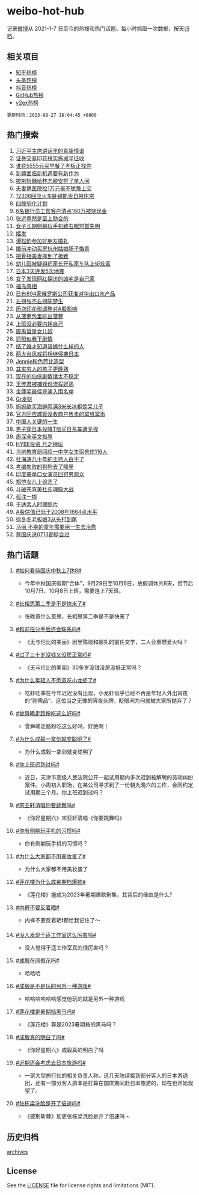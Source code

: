 # weibo-hot-hub

记录[微博](https://www.weibo.com)从 2021-1-7 日至今的热搜和热门话题。每小时抓取一次数据，按天[归档](archives)。

## 相关项目

- [知乎热榜](https://github.com/lonnyzhang423/zhihu-hot-hub)
- [头条热榜](https://github.com/lonnyzhang423/toutiao-hot-hub)
- [抖音热榜](https://github.com/lonnyzhang423/douyin-hot-hub)
- [GitHub热榜](https://github.com/lonnyzhang423/github-hot-hub)
- [v2ex热榜](https://github.com/lonnyzhang423/v2ex-hot-hub)


`更新时间：2023-08-27 18:04:45 +0800`

## 热门搜索

1. [习近平主席讲话里的真挚情谊](https://m.weibo.cn/search?containerid=100103type%3D1%26t%3D10%26q%3D%23%E4%B9%A0%E8%BF%91%E5%B9%B3%E4%B8%BB%E5%B8%AD%E8%AE%B2%E8%AF%9D%E9%87%8C%E7%9A%84%E7%9C%9F%E6%8C%9A%E6%83%85%E8%B0%8A%23&stream_entry_id=51&isnewpage=1&extparam=seat%3D1%26c_type%3D51%26pos%3D0%26filter_type%3Drealtimehot%26cate%3D10103%26dgr%3D0%26stream_entry_id%3D51%26display_time%3D1693130683%26pre_seqid%3D1693130683533019714175&luicode=10000011&lfid=106003type%253D25%2526t%253D3%2526disable_hot%253D1%2526filter_type%253Drealtimehot)
1. [证券交易印花税实施减半征收](https://m.weibo.cn/search?containerid=100103type%3D1%26t%3D10%26q%3D%23%E8%AF%81%E5%88%B8%E4%BA%A4%E6%98%93%E5%8D%B0%E8%8A%B1%E7%A8%8E%E5%AE%9E%E6%96%BD%E5%87%8F%E5%8D%8A%E5%BE%81%E6%94%B6%23&stream_entry_id=31&isnewpage=1&extparam=seat%3D1%26c_type%3D31%26pos%3D0%26filter_type%3Drealtimehot%26cate%3D5001%26band_rank%3D1%26stream_entry_id%3D31%26lcate%3D5001%26flag%3D1%26realpos%3D1%26q%3D%2523%25E8%25AF%2581%25E5%2588%25B8%25E4%25BA%25A4%25E6%2598%2593%25E5%258D%25B0%25E8%258A%25B1%25E7%25A8%258E%25E5%25AE%259E%25E6%2596%25BD%25E5%2587%258F%25E5%258D%258A%25E5%25BE%2581%25E6%2594%25B6%2523%26dgr%3D0%26display_time%3D1693130683%26pre_seqid%3D1693130683533019714175&luicode=10000011&lfid=106003type%253D25%2526t%253D3%2526disable_hot%253D1%2526filter_type%253Drealtimehot)
1. [谁花5555元买早餐了老板正找你](https://m.weibo.cn/search?containerid=100103type%3D1%26t%3D10%26q%3D%23%E8%B0%81%E8%8A%B15555%E5%85%83%E4%B9%B0%E6%97%A9%E9%A4%90%E4%BA%86%E8%80%81%E6%9D%BF%E6%AD%A3%E6%89%BE%E4%BD%A0%23&stream_entry_id=31&isnewpage=1&extparam=seat%3D1%26c_type%3D31%26pos%3D1%26filter_type%3Drealtimehot%26cate%3D5001%26band_rank%3D2%26stream_entry_id%3D31%26lcate%3D5001%26flag%3D32768%26realpos%3D2%26q%3D%2523%25E8%25B0%2581%25E8%258A%25B15555%25E5%2585%2583%25E4%25B9%25B0%25E6%2597%25A9%25E9%25A4%2590%25E4%25BA%2586%25E8%2580%2581%25E6%259D%25BF%25E6%25AD%25A3%25E6%2589%25BE%25E4%25BD%25A0%2523%26dgr%3D0%26display_time%3D1693130683%26pre_seqid%3D1693130683533019714175&luicode=10000011&lfid=106003type%253D25%2526t%253D3%2526disable_hot%253D1%2526filter_type%253Drealtimehot)
1. [新疆面临新机遇要有新作为](https://m.weibo.cn/search?containerid=100103type%3D1%26t%3D10%26q%3D%23%E6%96%B0%E7%96%86%E9%9D%A2%E4%B8%B4%E6%96%B0%E6%9C%BA%E9%81%87%E8%A6%81%E6%9C%89%E6%96%B0%E4%BD%9C%E4%B8%BA%23&stream_entry_id=31&isnewpage=1&extparam=seat%3D1%26c_type%3D31%26pos%3D2%26filter_type%3Drealtimehot%26cate%3D5001%26band_rank%3D3%26stream_entry_id%3D31%26lcate%3D5001%26flag%3D0%26realpos%3D3%26q%3D%2523%25E6%2596%25B0%25E7%2596%2586%25E9%259D%25A2%25E4%25B8%25B4%25E6%2596%25B0%25E6%259C%25BA%25E9%2581%2587%25E8%25A6%2581%25E6%259C%2589%25E6%2596%25B0%25E4%25BD%259C%25E4%25B8%25BA%2523%26dgr%3D0%26display_time%3D1693130683%26pre_seqid%3D1693130683533019714175&luicode=10000011&lfid=106003type%253D25%2526t%253D3%2526disable_hot%253D1%2526filter_type%253Drealtimehot)
1. [披荆斩棘给林志颖安排了单人间](https://m.weibo.cn/search?containerid=100103type%3D1%26t%3D10%26q%3D%23%E6%8A%AB%E8%8D%86%E6%96%A9%E6%A3%98%E7%BB%99%E6%9E%97%E5%BF%97%E9%A2%96%E5%AE%89%E6%8E%92%E4%BA%86%E5%8D%95%E4%BA%BA%E9%97%B4%23&stream_entry_id=31&isnewpage=1&extparam=seat%3D1%26c_type%3D31%26pos%3D3%26filter_type%3Drealtimehot%26cate%3D5001%26band_rank%3D4%26stream_entry_id%3D31%26lcate%3D5001%26flag%3D1%26realpos%3D4%26q%3D%2523%25E6%258A%25AB%25E8%258D%2586%25E6%2596%25A9%25E6%25A3%2598%25E7%25BB%2599%25E6%259E%2597%25E5%25BF%2597%25E9%25A2%2596%25E5%25AE%2589%25E6%258E%2592%25E4%25BA%2586%25E5%258D%2595%25E4%25BA%25BA%25E9%2597%25B4%2523%26dgr%3D0%26display_time%3D1693130683%26pre_seqid%3D1693130683533019714175&luicode=10000011&lfid=106003type%253D25%2526t%253D3%2526disable_hot%253D1%2526filter_type%253Drealtimehot)
1. [夫妻俩医院捡1万元毫不犹豫上交](https://m.weibo.cn/search?containerid=100103type%3D1%26t%3D10%26q%3D%23%E5%A4%AB%E5%A6%BB%E4%BF%A9%E5%8C%BB%E9%99%A2%E6%8D%A11%E4%B8%87%E5%85%83%E6%AF%AB%E4%B8%8D%E7%8A%B9%E8%B1%AB%E4%B8%8A%E4%BA%A4%23&stream_entry_id=31&isnewpage=1&extparam=seat%3D1%26c_type%3D31%26pos%3D4%26filter_type%3Drealtimehot%26cate%3D5001%26band_rank%3D5%26stream_entry_id%3D31%26lcate%3D5001%26flag%3D32768%26realpos%3D5%26q%3D%2523%25E5%25A4%25AB%25E5%25A6%25BB%25E4%25BF%25A9%25E5%258C%25BB%25E9%2599%25A2%25E6%258D%25A11%25E4%25B8%2587%25E5%2585%2583%25E6%25AF%25AB%25E4%25B8%258D%25E7%258A%25B9%25E8%25B1%25AB%25E4%25B8%258A%25E4%25BA%25A4%2523%26dgr%3D0%26display_time%3D1693130683%26pre_seqid%3D1693130683533019714175&luicode=10000011&lfid=106003type%253D25%2526t%253D3%2526disable_hot%253D1%2526filter_type%253Drealtimehot)
1. [12306回应火车卧铺能否自带床帘](https://m.weibo.cn/search?containerid=100103type%3D1%26t%3D10%26q%3D%2312306%E5%9B%9E%E5%BA%94%E7%81%AB%E8%BD%A6%E5%8D%A7%E9%93%BA%E8%83%BD%E5%90%A6%E8%87%AA%E5%B8%A6%E5%BA%8A%E5%B8%98%23&stream_entry_id=31&isnewpage=1&extparam=seat%3D1%26c_type%3D31%26pos%3D5%26filter_type%3Drealtimehot%26cate%3D5001%26band_rank%3D6%26stream_entry_id%3D31%26lcate%3D5001%26flag%3D1%26realpos%3D6%26q%3D%252312306%25E5%259B%259E%25E5%25BA%2594%25E7%2581%25AB%25E8%25BD%25A6%25E5%258D%25A7%25E9%2593%25BA%25E8%2583%25BD%25E5%2590%25A6%25E8%2587%25AA%25E5%25B8%25A6%25E5%25BA%258A%25E5%25B8%2598%2523%26dgr%3D0%26display_time%3D1693130683%26pre_seqid%3D1693130683533019714175&luicode=10000011&lfid=106003type%253D25%2526t%253D3%2526disable_hot%253D1%2526filter_type%253Drealtimehot)
1. [四肢驯化计划](https://m.weibo.cn/search?containerid=100103type%3D1%26t%3D10%26q%3D%23%E5%9B%9B%E8%82%A2%E9%A9%AF%E5%8C%96%E8%AE%A1%E5%88%92%23&stream_entry_id=31&isnewpage=1&extparam=seat%3D1%26adid%3D200555%26pos%3D6%26filter_type%3Drealtimehot%26cate%3D5001%26band_rank%3D7%26stream_entry_id%3D31%26is_ad_pos%3D1%26lcate%3D5001%26c_type%3D31%26q%3D%2523%25E5%259B%259B%25E8%2582%25A2%25E9%25A9%25AF%25E5%258C%2596%25E8%25AE%25A1%25E5%2588%2592%2523%26dgr%3D0%26display_time%3D1693130683%26pre_seqid%3D1693130683533019714175&luicode=10000011&lfid=106003type%253D25%2526t%253D3%2526disable_hot%253D1%2526filter_type%253Drealtimehot)
1. [6名银行员工帮客户清点160万被烧现金](https://m.weibo.cn/search?containerid=100103type%3D1%26t%3D10%26q%3D%236%E5%90%8D%E9%93%B6%E8%A1%8C%E5%91%98%E5%B7%A5%E5%B8%AE%E5%AE%A2%E6%88%B7%E6%B8%85%E7%82%B9160%E4%B8%87%E8%A2%AB%E7%83%A7%E7%8E%B0%E9%87%91%23&stream_entry_id=31&isnewpage=1&extparam=seat%3D1%26c_type%3D31%26pos%3D7%26filter_type%3Drealtimehot%26cate%3D5001%26band_rank%3D7%26stream_entry_id%3D31%26lcate%3D5001%26flag%3D32768%26realpos%3D7%26q%3D%25236%25E5%2590%258D%25E9%2593%25B6%25E8%25A1%258C%25E5%2591%2598%25E5%25B7%25A5%25E5%25B8%25AE%25E5%25AE%25A2%25E6%2588%25B7%25E6%25B8%2585%25E7%2582%25B9160%25E4%25B8%2587%25E8%25A2%25AB%25E7%2583%25A7%25E7%258E%25B0%25E9%2587%2591%2523%26dgr%3D0%26display_time%3D1693130683%26pre_seqid%3D1693130683533019714175&luicode=10000011&lfid=106003type%253D25%2526t%253D3%2526disable_hot%253D1%2526filter_type%253Drealtimehot)
1. [张远竟然是至上励合的](https://m.weibo.cn/search?containerid=100103type%3D1%26t%3D10%26q%3D%23%E5%BC%A0%E8%BF%9C%E7%AB%9F%E7%84%B6%E6%98%AF%E8%87%B3%E4%B8%8A%E5%8A%B1%E5%90%88%E7%9A%84%23&stream_entry_id=31&isnewpage=1&extparam=seat%3D1%26c_type%3D31%26pos%3D8%26filter_type%3Drealtimehot%26cate%3D5001%26band_rank%3D8%26stream_entry_id%3D31%26lcate%3D5001%26flag%3D1%26realpos%3D8%26q%3D%2523%25E5%25BC%25A0%25E8%25BF%259C%25E7%25AB%259F%25E7%2584%25B6%25E6%2598%25AF%25E8%2587%25B3%25E4%25B8%258A%25E5%258A%25B1%25E5%2590%2588%25E7%259A%2584%2523%26dgr%3D0%26display_time%3D1693130683%26pre_seqid%3D1693130683533019714175&luicode=10000011&lfid=106003type%253D25%2526t%253D3%2526disable_hot%253D1%2526filter_type%253Drealtimehot)
1. [女子长期侧躺玩手机致右眼短暂失明](https://m.weibo.cn/search?containerid=100103type%3D1%26t%3D10%26q%3D%23%E5%A5%B3%E5%AD%90%E9%95%BF%E6%9C%9F%E4%BE%A7%E8%BA%BA%E7%8E%A9%E6%89%8B%E6%9C%BA%E8%87%B4%E5%8F%B3%E7%9C%BC%E7%9F%AD%E6%9A%82%E5%A4%B1%E6%98%8E%23&stream_entry_id=31&isnewpage=1&extparam=seat%3D1%26c_type%3D31%26pos%3D9%26filter_type%3Drealtimehot%26cate%3D5001%26band_rank%3D9%26stream_entry_id%3D31%26lcate%3D5001%26flag%3D2%26realpos%3D9%26q%3D%2523%25E5%25A5%25B3%25E5%25AD%2590%25E9%2595%25BF%25E6%259C%259F%25E4%25BE%25A7%25E8%25BA%25BA%25E7%258E%25A9%25E6%2589%258B%25E6%259C%25BA%25E8%2587%25B4%25E5%258F%25B3%25E7%259C%25BC%25E7%259F%25AD%25E6%259A%2582%25E5%25A4%25B1%25E6%2598%258E%2523%26dgr%3D0%26display_time%3D1693130683%26pre_seqid%3D1693130683533019714175&luicode=10000011&lfid=106003type%253D25%2526t%253D3%2526disable_hot%253D1%2526filter_type%253Drealtimehot)
1. [姬发](https://m.weibo.cn/search?containerid=100103type%3D1%26t%3D10%26q%3D%E5%A7%AC%E5%8F%91&stream_entry_id=31&isnewpage=1&extparam=seat%3D1%26c_type%3D31%26pos%3D10%26filter_type%3Drealtimehot%26cate%3D5001%26band_rank%3D10%26stream_entry_id%3D31%26lcate%3D5001%26flag%3D1%26realpos%3D10%26q%3D%25E5%25A7%25AC%25E5%258F%2591%26dgr%3D0%26display_time%3D1693130683%26pre_seqid%3D1693130683533019714175&luicode=10000011&lfid=106003type%253D25%2526t%253D3%2526disable_hot%253D1%2526filter_type%253Drealtimehot)
1. [谭松韵参加好朋友婚礼](https://m.weibo.cn/search?containerid=100103type%3D1%26t%3D10%26q%3D%23%E8%B0%AD%E6%9D%BE%E9%9F%B5%E5%8F%82%E5%8A%A0%E5%A5%BD%E6%9C%8B%E5%8F%8B%E5%A9%9A%E7%A4%BC%23&stream_entry_id=31&isnewpage=1&extparam=seat%3D1%26c_type%3D31%26pos%3D11%26filter_type%3Drealtimehot%26cate%3D5001%26band_rank%3D11%26stream_entry_id%3D31%26lcate%3D5001%26flag%3D1%26realpos%3D11%26q%3D%2523%25E8%25B0%25AD%25E6%259D%25BE%25E9%259F%25B5%25E5%258F%2582%25E5%258A%25A0%25E5%25A5%25BD%25E6%259C%258B%25E5%258F%258B%25E5%25A9%259A%25E7%25A4%25BC%2523%26dgr%3D0%26display_time%3D1693130683%26pre_seqid%3D1693130683533019714175&luicode=10000011&lfid=106003type%253D25%2526t%253D3%2526disable_hot%253D1%2526filter_type%253Drealtimehot)
1. [婚前冲动买房杭州姑娘肠子悔青](https://m.weibo.cn/search?containerid=100103type%3D1%26t%3D10%26q%3D%23%E5%A9%9A%E5%89%8D%E5%86%B2%E5%8A%A8%E4%B9%B0%E6%88%BF%E6%9D%AD%E5%B7%9E%E5%A7%91%E5%A8%98%E8%82%A0%E5%AD%90%E6%82%94%E9%9D%92%23&stream_entry_id=31&isnewpage=1&extparam=seat%3D1%26c_type%3D31%26pos%3D12%26filter_type%3Drealtimehot%26cate%3D5001%26band_rank%3D12%26stream_entry_id%3D31%26lcate%3D5001%26flag%3D2%26realpos%3D12%26q%3D%2523%25E5%25A9%259A%25E5%2589%258D%25E5%2586%25B2%25E5%258A%25A8%25E4%25B9%25B0%25E6%2588%25BF%25E6%259D%25AD%25E5%25B7%259E%25E5%25A7%2591%25E5%25A8%2598%25E8%2582%25A0%25E5%25AD%2590%25E6%2582%2594%25E9%259D%2592%2523%26dgr%3D0%26display_time%3D1693130683%26pre_seqid%3D1693130683533019714175&luicode=10000011&lfid=106003type%253D25%2526t%253D3%2526disable_hot%253D1%2526filter_type%253Drealtimehot)
1. [把骨相美发挥到了极致](https://m.weibo.cn/search?containerid=100103type%3D1%26t%3D10%26q%3D%23%E6%8A%8A%E9%AA%A8%E7%9B%B8%E7%BE%8E%E5%8F%91%E6%8C%A5%E5%88%B0%E4%BA%86%E6%9E%81%E8%87%B4%23&stream_entry_id=31&isnewpage=1&extparam=seat%3D1%26c_type%3D31%26pos%3D13%26filter_type%3Drealtimehot%26cate%3D5001%26band_rank%3D13%26stream_entry_id%3D31%26lcate%3D5001%26flag%3D2%26realpos%3D13%26q%3D%2523%25E6%258A%258A%25E9%25AA%25A8%25E7%259B%25B8%25E7%25BE%258E%25E5%258F%2591%25E6%258C%25A5%25E5%2588%25B0%25E4%25BA%2586%25E6%259E%2581%25E8%2587%25B4%2523%26dgr%3D0%26display_time%3D1693130683%26pre_seqid%3D1693130683533019714175&luicode=10000011&lfid=106003type%253D25%2526t%253D3%2526disable_hot%253D1%2526filter_type%253Drealtimehot)
1. [幼儿园被疑组织家长开私家车队上街炫富](https://m.weibo.cn/search?containerid=100103type%3D1%26t%3D10%26q%3D%23%E5%B9%BC%E5%84%BF%E5%9B%AD%E8%A2%AB%E7%96%91%E7%BB%84%E7%BB%87%E5%AE%B6%E9%95%BF%E5%BC%80%E7%A7%81%E5%AE%B6%E8%BD%A6%E9%98%9F%E4%B8%8A%E8%A1%97%E7%82%AB%E5%AF%8C%23&stream_entry_id=31&isnewpage=1&extparam=seat%3D1%26c_type%3D31%26pos%3D14%26filter_type%3Drealtimehot%26cate%3D5001%26band_rank%3D14%26stream_entry_id%3D31%26lcate%3D5001%26flag%3D0%26realpos%3D14%26q%3D%2523%25E5%25B9%25BC%25E5%2584%25BF%25E5%259B%25AD%25E8%25A2%25AB%25E7%2596%2591%25E7%25BB%2584%25E7%25BB%2587%25E5%25AE%25B6%25E9%2595%25BF%25E5%25BC%2580%25E7%25A7%2581%25E5%25AE%25B6%25E8%25BD%25A6%25E9%2598%259F%25E4%25B8%258A%25E8%25A1%2597%25E7%2582%25AB%25E5%25AF%258C%2523%26dgr%3D0%26display_time%3D1693130683%26pre_seqid%3D1693130683533019714175&luicode=10000011&lfid=106003type%253D25%2526t%253D3%2526disable_hot%253D1%2526filter_type%253Drealtimehot)
1. [日本3天连发5次地震](https://m.weibo.cn/search?containerid=100103type%3D1%26t%3D10%26q%3D%23%E6%97%A5%E6%9C%AC3%E5%A4%A9%E8%BF%9E%E5%8F%915%E6%AC%A1%E5%9C%B0%E9%9C%87%23&stream_entry_id=31&isnewpage=1&extparam=seat%3D1%26c_type%3D31%26pos%3D15%26filter_type%3Drealtimehot%26cate%3D5001%26band_rank%3D15%26stream_entry_id%3D31%26lcate%3D5001%26flag%3D0%26realpos%3D15%26q%3D%2523%25E6%2597%25A5%25E6%259C%25AC3%25E5%25A4%25A9%25E8%25BF%259E%25E5%258F%25915%25E6%25AC%25A1%25E5%259C%25B0%25E9%259C%2587%2523%26dgr%3D0%26display_time%3D1693130683%26pre_seqid%3D1693130683533019714175&luicode=10000011&lfid=106003type%253D25%2526t%253D3%2526disable_hot%253D1%2526filter_type%253Drealtimehot)
1. [女子发现网红探访的凶宅是自己家](https://m.weibo.cn/search?containerid=100103type%3D1%26t%3D10%26q%3D%23%E5%A5%B3%E5%AD%90%E5%8F%91%E7%8E%B0%E7%BD%91%E7%BA%A2%E6%8E%A2%E8%AE%BF%E7%9A%84%E5%87%B6%E5%AE%85%E6%98%AF%E8%87%AA%E5%B7%B1%E5%AE%B6%23&stream_entry_id=31&isnewpage=1&extparam=seat%3D1%26c_type%3D31%26pos%3D16%26filter_type%3Drealtimehot%26cate%3D5001%26band_rank%3D16%26stream_entry_id%3D31%26lcate%3D5001%26flag%3D2%26realpos%3D16%26q%3D%2523%25E5%25A5%25B3%25E5%25AD%2590%25E5%258F%2591%25E7%258E%25B0%25E7%25BD%2591%25E7%25BA%25A2%25E6%258E%25A2%25E8%25AE%25BF%25E7%259A%2584%25E5%2587%25B6%25E5%25AE%2585%25E6%2598%25AF%25E8%2587%25AA%25E5%25B7%25B1%25E5%25AE%25B6%2523%26dgr%3D0%26display_time%3D1693130683%26pre_seqid%3D1693130683533019714175&luicode=10000011&lfid=106003type%253D25%2526t%253D3%2526disable_hot%253D1%2526filter_type%253Drealtimehot)
1. [福岛真相](https://m.weibo.cn/search?containerid=100103type%3D1%26t%3D10%26q%3D%23%E7%A6%8F%E5%B2%9B%E7%9C%9F%E7%9B%B8%23&stream_entry_id=31&isnewpage=1&extparam=seat%3D1%26c_type%3D31%26pos%3D17%26filter_type%3Drealtimehot%26cate%3D5001%26band_rank%3D17%26stream_entry_id%3D31%26lcate%3D5001%26flag%3D0%26realpos%3D17%26q%3D%2523%25E7%25A6%258F%25E5%25B2%259B%25E7%259C%259F%25E7%259B%25B8%2523%26dgr%3D0%26display_time%3D1693130683%26pre_seqid%3D1693130683533019714175&luicode=10000011&lfid=106003type%253D25%2526t%253D3%2526disable_hot%253D1%2526filter_type%253Drealtimehot)
1. [已有894家俄罗斯公司获准对华出口水产品](https://m.weibo.cn/search?containerid=100103type%3D1%26t%3D10%26q%3D%23%E5%B7%B2%E6%9C%89894%E5%AE%B6%E4%BF%84%E7%BD%97%E6%96%AF%E5%85%AC%E5%8F%B8%E8%8E%B7%E5%87%86%E5%AF%B9%E5%8D%8E%E5%87%BA%E5%8F%A3%E6%B0%B4%E4%BA%A7%E5%93%81%23&stream_entry_id=31&isnewpage=1&extparam=seat%3D1%26c_type%3D31%26pos%3D18%26filter_type%3Drealtimehot%26cate%3D5001%26band_rank%3D18%26stream_entry_id%3D31%26lcate%3D5001%26flag%3D2%26realpos%3D18%26q%3D%2523%25E5%25B7%25B2%25E6%259C%2589894%25E5%25AE%25B6%25E4%25BF%2584%25E7%25BD%2597%25E6%2596%25AF%25E5%2585%25AC%25E5%258F%25B8%25E8%258E%25B7%25E5%2587%2586%25E5%25AF%25B9%25E5%258D%258E%25E5%2587%25BA%25E5%258F%25A3%25E6%25B0%25B4%25E4%25BA%25A7%25E5%2593%2581%2523%26dgr%3D0%26display_time%3D1693130683%26pre_seqid%3D1693130683533019714175&luicode=10000011&lfid=106003type%253D25%2526t%253D3%2526disable_hot%253D1%2526filter_type%253Drealtimehot)
1. [左拐张杰右拐陈楚生](https://m.weibo.cn/search?containerid=100103type%3D1%26t%3D10%26q%3D%23%E5%B7%A6%E6%8B%90%E5%BC%A0%E6%9D%B0%E5%8F%B3%E6%8B%90%E9%99%88%E6%A5%9A%E7%94%9F%23&stream_entry_id=31&isnewpage=1&extparam=seat%3D1%26c_type%3D31%26pos%3D19%26filter_type%3Drealtimehot%26cate%3D5001%26band_rank%3D19%26stream_entry_id%3D31%26lcate%3D5001%26flag%3D1%26realpos%3D19%26q%3D%2523%25E5%25B7%25A6%25E6%258B%2590%25E5%25BC%25A0%25E6%259D%25B0%25E5%258F%25B3%25E6%258B%2590%25E9%2599%2588%25E6%25A5%259A%25E7%2594%259F%2523%26dgr%3D0%26display_time%3D1693130683%26pre_seqid%3D1693130683533019714175&luicode=10000011&lfid=106003type%253D25%2526t%253D3%2526disable_hot%253D1%2526filter_type%253Drealtimehot)
1. [历次印花税调整对A股影响](https://m.weibo.cn/search?containerid=100103type%3D1%26t%3D10%26q%3D%23%E5%8E%86%E6%AC%A1%E5%8D%B0%E8%8A%B1%E7%A8%8E%E8%B0%83%E6%95%B4%E5%AF%B9A%E8%82%A1%E5%BD%B1%E5%93%8D%23&stream_entry_id=31&isnewpage=1&extparam=seat%3D1%26c_type%3D31%26pos%3D20%26filter_type%3Drealtimehot%26cate%3D5001%26band_rank%3D20%26stream_entry_id%3D31%26lcate%3D5001%26flag%3D1%26realpos%3D20%26q%3D%2523%25E5%258E%2586%25E6%25AC%25A1%25E5%258D%25B0%25E8%258A%25B1%25E7%25A8%258E%25E8%25B0%2583%25E6%2595%25B4%25E5%25AF%25B9A%25E8%2582%25A1%25E5%25BD%25B1%25E5%2593%258D%2523%26dgr%3D0%26display_time%3D1693130683%26pre_seqid%3D1693130683533019714175&luicode=10000011&lfid=106003type%253D25%2526t%253D3%2526disable_hot%253D1%2526filter_type%253Drealtimehot)
1. [从菠萝包里吃出菠萝](https://m.weibo.cn/search?containerid=100103type%3D1%26t%3D10%26q%3D%E4%BB%8E%E8%8F%A0%E8%90%9D%E5%8C%85%E9%87%8C%E5%90%83%E5%87%BA%E8%8F%A0%E8%90%9D&stream_entry_id=31&isnewpage=1&extparam=seat%3D1%26c_type%3D31%26pos%3D21%26filter_type%3Drealtimehot%26cate%3D5001%26band_rank%3D21%26stream_entry_id%3D31%26lcate%3D5001%26flag%3D1%26realpos%3D21%26q%3D%25E4%25BB%258E%25E8%258F%25A0%25E8%2590%259D%25E5%258C%2585%25E9%2587%258C%25E5%2590%2583%25E5%2587%25BA%25E8%258F%25A0%25E8%2590%259D%26dgr%3D0%26display_time%3D1693130683%26pre_seqid%3D1693130683533019714175&luicode=10000011&lfid=106003type%253D25%2526t%253D3%2526disable_hot%253D1%2526filter_type%253Drealtimehot)
1. [上班没必要内耗自己](https://m.weibo.cn/search?containerid=100103type%3D1%26t%3D10%26q%3D%E4%B8%8A%E7%8F%AD%E6%B2%A1%E5%BF%85%E8%A6%81%E5%86%85%E8%80%97%E8%87%AA%E5%B7%B1&stream_entry_id=31&isnewpage=1&extparam=seat%3D1%26c_type%3D31%26pos%3D22%26filter_type%3Drealtimehot%26cate%3D5001%26band_rank%3D22%26stream_entry_id%3D31%26lcate%3D5001%26flag%3D1%26realpos%3D22%26q%3D%25E4%25B8%258A%25E7%258F%25AD%25E6%25B2%25A1%25E5%25BF%2585%25E8%25A6%2581%25E5%2586%2585%25E8%2580%2597%25E8%2587%25AA%25E5%25B7%25B1%26dgr%3D0%26display_time%3D1693130683%26pre_seqid%3D1693130683533019714175&luicode=10000011&lfid=106003type%253D25%2526t%253D3%2526disable_hot%253D1%2526filter_type%253Drealtimehot)
1. [唐禹哲是女儿奴](https://m.weibo.cn/search?containerid=100103type%3D1%26t%3D10%26q%3D%23%E5%94%90%E7%A6%B9%E5%93%B2%E6%98%AF%E5%A5%B3%E5%84%BF%E5%A5%B4%23&stream_entry_id=31&isnewpage=1&extparam=seat%3D1%26c_type%3D31%26pos%3D23%26filter_type%3Drealtimehot%26cate%3D5001%26band_rank%3D23%26stream_entry_id%3D31%26lcate%3D5001%26flag%3D1%26realpos%3D23%26q%3D%2523%25E5%2594%2590%25E7%25A6%25B9%25E5%2593%25B2%25E6%2598%25AF%25E5%25A5%25B3%25E5%2584%25BF%25E5%25A5%25B4%2523%26dgr%3D0%26display_time%3D1693130683%26pre_seqid%3D1693130683533019714175&luicode=10000011&lfid=106003type%253D25%2526t%253D3%2526disable_hot%253D1%2526filter_type%253Drealtimehot)
1. [骄阳似我下剧情](https://m.weibo.cn/search?containerid=100103type%3D1%26t%3D10%26q%3D%23%E9%AA%84%E9%98%B3%E4%BC%BC%E6%88%91%E4%B8%8B%E5%89%A7%E6%83%85%23&stream_entry_id=31&isnewpage=1&extparam=seat%3D1%26c_type%3D31%26pos%3D24%26filter_type%3Drealtimehot%26cate%3D5001%26band_rank%3D24%26stream_entry_id%3D31%26lcate%3D5001%26flag%3D1%26realpos%3D24%26q%3D%2523%25E9%25AA%2584%25E9%2598%25B3%25E4%25BC%25BC%25E6%2588%2591%25E4%25B8%258B%25E5%2589%25A7%25E6%2583%2585%2523%26dgr%3D0%26display_time%3D1693130683%26pre_seqid%3D1693130683533019714175&luicode=10000011&lfid=106003type%253D25%2526t%253D3%2526disable_hot%253D1%2526filter_type%253Drealtimehot)
1. [结了婚才知道该嫁什么样的人](https://m.weibo.cn/search?containerid=100103type%3D1%26t%3D10%26q%3D%23%E7%BB%93%E4%BA%86%E5%A9%9A%E6%89%8D%E7%9F%A5%E9%81%93%E8%AF%A5%E5%AB%81%E4%BB%80%E4%B9%88%E6%A0%B7%E7%9A%84%E4%BA%BA%23&stream_entry_id=31&isnewpage=1&extparam=seat%3D1%26c_type%3D31%26pos%3D25%26filter_type%3Drealtimehot%26cate%3D5001%26band_rank%3D25%26stream_entry_id%3D31%26lcate%3D5001%26flag%3D0%26realpos%3D25%26q%3D%2523%25E7%25BB%2593%25E4%25BA%2586%25E5%25A9%259A%25E6%2589%258D%25E7%259F%25A5%25E9%2581%2593%25E8%25AF%25A5%25E5%25AB%2581%25E4%25BB%2580%25E4%25B9%2588%25E6%25A0%25B7%25E7%259A%2584%25E4%25BA%25BA%2523%26dgr%3D0%26display_time%3D1693130683%26pre_seqid%3D1693130683533019714175&luicode=10000011&lfid=106003type%253D25%2526t%253D3%2526disable_hot%253D1%2526filter_type%253Drealtimehot)
1. [两大台风或将相继侵袭日本](https://m.weibo.cn/search?containerid=100103type%3D1%26t%3D10%26q%3D%23%E4%B8%A4%E5%A4%A7%E5%8F%B0%E9%A3%8E%E6%88%96%E5%B0%86%E7%9B%B8%E7%BB%A7%E4%BE%B5%E8%A2%AD%E6%97%A5%E6%9C%AC%23&stream_entry_id=31&isnewpage=1&extparam=seat%3D1%26c_type%3D31%26pos%3D26%26filter_type%3Drealtimehot%26cate%3D5001%26band_rank%3D26%26stream_entry_id%3D31%26lcate%3D5001%26flag%3D1%26realpos%3D26%26q%3D%2523%25E4%25B8%25A4%25E5%25A4%25A7%25E5%258F%25B0%25E9%25A3%258E%25E6%2588%2596%25E5%25B0%2586%25E7%259B%25B8%25E7%25BB%25A7%25E4%25BE%25B5%25E8%25A2%25AD%25E6%2597%25A5%25E6%259C%25AC%2523%26dgr%3D0%26display_time%3D1693130683%26pre_seqid%3D1693130683533019714175&luicode=10000011&lfid=106003type%253D25%2526t%253D3%2526disable_hot%253D1%2526filter_type%253Drealtimehot)
1. [Jennie粉色芭比造型](https://m.weibo.cn/search?containerid=100103type%3D1%26t%3D10%26q%3D%23Jennie%E7%B2%89%E8%89%B2%E8%8A%AD%E6%AF%94%E9%80%A0%E5%9E%8B%23&stream_entry_id=31&isnewpage=1&extparam=seat%3D1%26c_type%3D31%26pos%3D27%26filter_type%3Drealtimehot%26cate%3D5001%26band_rank%3D27%26stream_entry_id%3D31%26lcate%3D5001%26flag%3D0%26realpos%3D27%26q%3D%2523Jennie%25E7%25B2%2589%25E8%2589%25B2%25E8%258A%25AD%25E6%25AF%2594%25E9%2580%25A0%25E5%259E%258B%2523%26dgr%3D0%26display_time%3D1693130683%26pre_seqid%3D1693130683533019714175&luicode=10000011&lfid=106003type%253D25%2526t%253D3%2526disable_hot%253D1%2526filter_type%253Drealtimehot)
1. [其实穷人的孩子更晚熟](https://m.weibo.cn/search?containerid=100103type%3D1%26t%3D10%26q%3D%23%E5%85%B6%E5%AE%9E%E7%A9%B7%E4%BA%BA%E7%9A%84%E5%AD%A9%E5%AD%90%E6%9B%B4%E6%99%9A%E7%86%9F%23&stream_entry_id=31&isnewpage=1&extparam=seat%3D1%26c_type%3D31%26pos%3D28%26filter_type%3Drealtimehot%26cate%3D5001%26band_rank%3D28%26stream_entry_id%3D31%26lcate%3D5001%26flag%3D0%26realpos%3D28%26q%3D%2523%25E5%2585%25B6%25E5%25AE%259E%25E7%25A9%25B7%25E4%25BA%25BA%25E7%259A%2584%25E5%25AD%25A9%25E5%25AD%2590%25E6%259B%25B4%25E6%2599%259A%25E7%2586%259F%2523%26dgr%3D0%26display_time%3D1693130683%26pre_seqid%3D1693130683533019714175&luicode=10000011&lfid=106003type%253D25%2526t%253D3%2526disable_hot%253D1%2526filter_type%253Drealtimehot)
1. [现在的仙侠剧情绪太不稳定](https://m.weibo.cn/search?containerid=100103type%3D1%26t%3D10%26q%3D%E7%8E%B0%E5%9C%A8%E7%9A%84%E4%BB%99%E4%BE%A0%E5%89%A7%E6%83%85%E7%BB%AA%E5%A4%AA%E4%B8%8D%E7%A8%B3%E5%AE%9A&stream_entry_id=31&isnewpage=1&extparam=seat%3D1%26c_type%3D31%26pos%3D29%26filter_type%3Drealtimehot%26cate%3D5001%26band_rank%3D29%26stream_entry_id%3D31%26lcate%3D5001%26flag%3D0%26realpos%3D29%26q%3D%25E7%258E%25B0%25E5%259C%25A8%25E7%259A%2584%25E4%25BB%2599%25E4%25BE%25A0%25E5%2589%25A7%25E6%2583%2585%25E7%25BB%25AA%25E5%25A4%25AA%25E4%25B8%258D%25E7%25A8%25B3%25E5%25AE%259A%26dgr%3D0%26display_time%3D1693130683%26pre_seqid%3D1693130683533019714175&luicode=10000011&lfid=106003type%253D25%2526t%253D3%2526disable_hot%253D1%2526filter_type%253Drealtimehot)
1. [王传君被捕戏份流程好熟](https://m.weibo.cn/search?containerid=100103type%3D1%26t%3D10%26q%3D%E7%8E%8B%E4%BC%A0%E5%90%9B%E8%A2%AB%E6%8D%95%E6%88%8F%E4%BB%BD%E6%B5%81%E7%A8%8B%E5%A5%BD%E7%86%9F&stream_entry_id=31&isnewpage=1&extparam=seat%3D1%26c_type%3D31%26pos%3D30%26filter_type%3Drealtimehot%26cate%3D5001%26band_rank%3D30%26stream_entry_id%3D31%26lcate%3D5001%26flag%3D0%26realpos%3D30%26q%3D%25E7%258E%258B%25E4%25BC%25A0%25E5%2590%259B%25E8%25A2%25AB%25E6%258D%2595%25E6%2588%258F%25E4%25BB%25BD%25E6%25B5%2581%25E7%25A8%258B%25E5%25A5%25BD%25E7%2586%259F%26dgr%3D0%26display_time%3D1693130683%26pre_seqid%3D1693130683533019714175&luicode=10000011&lfid=106003type%253D25%2526t%253D3%2526disable_hot%253D1%2526filter_type%253Drealtimehot)
1. [金鹿奖最佳导演入围名单](https://m.weibo.cn/search?containerid=100103type%3D1%26t%3D10%26q%3D%E9%87%91%E9%B9%BF%E5%A5%96%E6%9C%80%E4%BD%B3%E5%AF%BC%E6%BC%94%E5%85%A5%E5%9B%B4%E5%90%8D%E5%8D%95&stream_entry_id=31&isnewpage=1&extparam=seat%3D1%26c_type%3D31%26pos%3D31%26filter_type%3Drealtimehot%26cate%3D5001%26band_rank%3D31%26stream_entry_id%3D31%26lcate%3D5001%26flag%3D1%26realpos%3D31%26q%3D%25E9%2587%2591%25E9%25B9%25BF%25E5%25A5%2596%25E6%259C%2580%25E4%25BD%25B3%25E5%25AF%25BC%25E6%25BC%2594%25E5%2585%25A5%25E5%259B%25B4%25E5%2590%258D%25E5%258D%2595%26dgr%3D0%26display_time%3D1693130683%26pre_seqid%3D1693130683533019714175&luicode=10000011&lfid=106003type%253D25%2526t%253D3%2526disable_hot%253D1%2526filter_type%253Drealtimehot)
1. [Gr发财](https://m.weibo.cn/search?containerid=100103type%3D1%26t%3D10%26q%3DGr%E5%8F%91%E8%B4%A2&stream_entry_id=31&isnewpage=1&extparam=seat%3D1%26c_type%3D31%26pos%3D32%26filter_type%3Drealtimehot%26cate%3D5001%26band_rank%3D32%26stream_entry_id%3D31%26lcate%3D5001%26flag%3D1%26realpos%3D32%26q%3DGr%25E5%258F%2591%25E8%25B4%25A2%26dgr%3D0%26display_time%3D1693130683%26pre_seqid%3D1693130683533019714175&luicode=10000011&lfid=106003type%253D25%2526t%253D3%2526disable_hot%253D1%2526filter_type%253Drealtimehot)
1. [妈妈欲买海鲜囤满3米长冰柜惊呆儿子](https://m.weibo.cn/search?containerid=100103type%3D1%26t%3D10%26q%3D%23%E5%A6%88%E5%A6%88%E6%AC%B2%E4%B9%B0%E6%B5%B7%E9%B2%9C%E5%9B%A4%E6%BB%A13%E7%B1%B3%E9%95%BF%E5%86%B0%E6%9F%9C%E6%83%8A%E5%91%86%E5%84%BF%E5%AD%90%23&stream_entry_id=31&isnewpage=1&extparam=seat%3D1%26c_type%3D31%26pos%3D33%26filter_type%3Drealtimehot%26cate%3D5001%26band_rank%3D33%26stream_entry_id%3D31%26lcate%3D5001%26flag%3D0%26realpos%3D33%26q%3D%2523%25E5%25A6%2588%25E5%25A6%2588%25E6%25AC%25B2%25E4%25B9%25B0%25E6%25B5%25B7%25E9%25B2%259C%25E5%259B%25A4%25E6%25BB%25A13%25E7%25B1%25B3%25E9%2595%25BF%25E5%2586%25B0%25E6%259F%259C%25E6%2583%258A%25E5%2591%2586%25E5%2584%25BF%25E5%25AD%2590%2523%26dgr%3D0%26display_time%3D1693130683%26pre_seqid%3D1693130683533019714175&luicode=10000011&lfid=106003type%253D25%2526t%253D3%2526disable_hot%253D1%2526filter_type%253Drealtimehot)
1. [官方回应城管没收商户售卖的冥纸冥币](https://m.weibo.cn/search?containerid=100103type%3D1%26t%3D10%26q%3D%23%E5%AE%98%E6%96%B9%E5%9B%9E%E5%BA%94%E5%9F%8E%E7%AE%A1%E6%B2%A1%E6%94%B6%E5%95%86%E6%88%B7%E5%94%AE%E5%8D%96%E7%9A%84%E5%86%A5%E7%BA%B8%E5%86%A5%E5%B8%81%23&stream_entry_id=31&isnewpage=1&extparam=seat%3D1%26c_type%3D31%26pos%3D34%26filter_type%3Drealtimehot%26cate%3D5001%26band_rank%3D34%26stream_entry_id%3D31%26lcate%3D5001%26flag%3D1%26realpos%3D34%26q%3D%2523%25E5%25AE%2598%25E6%2596%25B9%25E5%259B%259E%25E5%25BA%2594%25E5%259F%258E%25E7%25AE%25A1%25E6%25B2%25A1%25E6%2594%25B6%25E5%2595%2586%25E6%2588%25B7%25E5%2594%25AE%25E5%258D%2596%25E7%259A%2584%25E5%2586%25A5%25E7%25BA%25B8%25E5%2586%25A5%25E5%25B8%2581%2523%26dgr%3D0%26display_time%3D1693130683%26pre_seqid%3D1693130683533019714175&luicode=10000011&lfid=106003type%253D25%2526t%253D3%2526disable_hot%253D1%2526filter_type%253Drealtimehot)
1. [中国人关键的一生](https://m.weibo.cn/search?containerid=100103type%3D1%26t%3D10%26q%3D%E4%B8%AD%E5%9B%BD%E4%BA%BA%E5%85%B3%E9%94%AE%E7%9A%84%E4%B8%80%E7%94%9F&stream_entry_id=31&isnewpage=1&extparam=seat%3D1%26c_type%3D31%26pos%3D35%26filter_type%3Drealtimehot%26cate%3D5001%26band_rank%3D35%26stream_entry_id%3D31%26lcate%3D5001%26flag%3D1%26realpos%3D35%26q%3D%25E4%25B8%25AD%25E5%259B%25BD%25E4%25BA%25BA%25E5%2585%25B3%25E9%2594%25AE%25E7%259A%2584%25E4%25B8%2580%25E7%2594%259F%26dgr%3D0%26display_time%3D1693130683%26pre_seqid%3D1693130683533019714175&luicode=10000011&lfid=106003type%253D25%2526t%253D3%2526disable_hot%253D1%2526filter_type%253Drealtimehot)
1. [男子穿日本投降T恤买日系车遭无视](https://m.weibo.cn/search?containerid=100103type%3D1%26t%3D10%26q%3D%23%E7%94%B7%E5%AD%90%E7%A9%BF%E6%97%A5%E6%9C%AC%E6%8A%95%E9%99%8DT%E6%81%A4%E4%B9%B0%E6%97%A5%E7%B3%BB%E8%BD%A6%E9%81%AD%E6%97%A0%E8%A7%86%23&stream_entry_id=31&isnewpage=1&extparam=seat%3D1%26c_type%3D31%26pos%3D36%26filter_type%3Drealtimehot%26cate%3D5001%26band_rank%3D36%26stream_entry_id%3D31%26lcate%3D5001%26flag%3D0%26realpos%3D36%26q%3D%2523%25E7%2594%25B7%25E5%25AD%2590%25E7%25A9%25BF%25E6%2597%25A5%25E6%259C%25AC%25E6%258A%2595%25E9%2599%258DT%25E6%2581%25A4%25E4%25B9%25B0%25E6%2597%25A5%25E7%25B3%25BB%25E8%25BD%25A6%25E9%2581%25AD%25E6%2597%25A0%25E8%25A7%2586%2523%26dgr%3D0%26display_time%3D1693130683%26pre_seqid%3D1693130683533019714175&luicode=10000011&lfid=106003type%253D25%2526t%253D3%2526disable_hot%253D1%2526filter_type%253Drealtimehot)
1. [周深全英文指导](https://m.weibo.cn/search?containerid=100103type%3D1%26t%3D10%26q%3D%23%E5%91%A8%E6%B7%B1%E5%85%A8%E8%8B%B1%E6%96%87%E6%8C%87%E5%AF%BC%23&stream_entry_id=31&isnewpage=1&extparam=seat%3D1%26c_type%3D31%26pos%3D37%26filter_type%3Drealtimehot%26cate%3D5001%26band_rank%3D37%26stream_entry_id%3D31%26lcate%3D5001%26flag%3D0%26realpos%3D37%26q%3D%2523%25E5%2591%25A8%25E6%25B7%25B1%25E5%2585%25A8%25E8%258B%25B1%25E6%2596%2587%25E6%258C%2587%25E5%25AF%25BC%2523%26dgr%3D0%26display_time%3D1693130683%26pre_seqid%3D1693130683533019714175&luicode=10000011&lfid=106003type%253D25%2526t%253D3%2526disable_hot%253D1%2526filter_type%253Drealtimehot)
1. [HYBE投资 月之神坛](https://m.weibo.cn/search?containerid=100103type%3D1%26t%3D10%26q%3DHYBE%E6%8A%95%E8%B5%84+%E6%9C%88%E4%B9%8B%E7%A5%9E%E5%9D%9B&stream_entry_id=31&isnewpage=1&extparam=seat%3D1%26c_type%3D31%26pos%3D38%26filter_type%3Drealtimehot%26cate%3D5001%26band_rank%3D38%26stream_entry_id%3D31%26lcate%3D5001%26flag%3D0%26realpos%3D38%26q%3DHYBE%25E6%258A%2595%25E8%25B5%2584%2520%25E6%259C%2588%25E4%25B9%258B%25E7%25A5%259E%25E5%259D%259B%26dgr%3D0%26display_time%3D1693130683%26pre_seqid%3D1693130683533019714175&luicode=10000011&lfid=106003type%253D25%2526t%253D3%2526disable_hot%253D1%2526filter_type%253Drealtimehot)
1. [当地教育局回应一中学女生宿舍住116人](https://m.weibo.cn/search?containerid=100103type%3D1%26t%3D10%26q%3D%23%E5%BD%93%E5%9C%B0%E6%95%99%E8%82%B2%E5%B1%80%E5%9B%9E%E5%BA%94%E4%B8%80%E4%B8%AD%E5%AD%A6%E5%A5%B3%E7%94%9F%E5%AE%BF%E8%88%8D%E4%BD%8F116%E4%BA%BA%23&stream_entry_id=31&isnewpage=1&extparam=seat%3D1%26c_type%3D31%26pos%3D39%26filter_type%3Drealtimehot%26cate%3D5001%26band_rank%3D39%26stream_entry_id%3D31%26lcate%3D5001%26flag%3D0%26realpos%3D39%26q%3D%2523%25E5%25BD%2593%25E5%259C%25B0%25E6%2595%2599%25E8%2582%25B2%25E5%25B1%2580%25E5%259B%259E%25E5%25BA%2594%25E4%25B8%2580%25E4%25B8%25AD%25E5%25AD%25A6%25E5%25A5%25B3%25E7%2594%259F%25E5%25AE%25BF%25E8%2588%258D%25E4%25BD%258F116%25E4%25BA%25BA%2523%26dgr%3D0%26display_time%3D1693130683%26pre_seqid%3D1693130683533019714175&luicode=10000011&lfid=106003type%253D25%2526t%253D3%2526disable_hot%253D1%2526filter_type%253Drealtimehot)
1. [杜海涛几十年的主持人白干了](https://m.weibo.cn/search?containerid=100103type%3D1%26t%3D10%26q%3D%23%E6%9D%9C%E6%B5%B7%E6%B6%9B%E5%87%A0%E5%8D%81%E5%B9%B4%E7%9A%84%E4%B8%BB%E6%8C%81%E4%BA%BA%E7%99%BD%E5%B9%B2%E4%BA%86%23&stream_entry_id=31&isnewpage=1&extparam=seat%3D1%26c_type%3D31%26pos%3D40%26filter_type%3Drealtimehot%26cate%3D5001%26band_rank%3D40%26stream_entry_id%3D31%26lcate%3D5001%26flag%3D0%26realpos%3D40%26q%3D%2523%25E6%259D%259C%25E6%25B5%25B7%25E6%25B6%259B%25E5%2587%25A0%25E5%258D%2581%25E5%25B9%25B4%25E7%259A%2584%25E4%25B8%25BB%25E6%258C%2581%25E4%25BA%25BA%25E7%2599%25BD%25E5%25B9%25B2%25E4%25BA%2586%2523%26dgr%3D0%26display_time%3D1693130683%26pre_seqid%3D1693130683533019714175&luicode=10000011&lfid=106003type%253D25%2526t%253D3%2526disable_hot%253D1%2526filter_type%253Drealtimehot)
1. [考编失败的狗狗去了哪里](https://m.weibo.cn/search?containerid=100103type%3D1%26t%3D10%26q%3D%23%E8%80%83%E7%BC%96%E5%A4%B1%E8%B4%A5%E7%9A%84%E7%8B%97%E7%8B%97%E5%8E%BB%E4%BA%86%E5%93%AA%E9%87%8C%23&stream_entry_id=31&isnewpage=1&extparam=seat%3D1%26c_type%3D31%26pos%3D41%26filter_type%3Drealtimehot%26cate%3D5001%26band_rank%3D41%26stream_entry_id%3D31%26lcate%3D5001%26flag%3D0%26realpos%3D41%26q%3D%2523%25E8%2580%2583%25E7%25BC%2596%25E5%25A4%25B1%25E8%25B4%25A5%25E7%259A%2584%25E7%258B%2597%25E7%258B%2597%25E5%258E%25BB%25E4%25BA%2586%25E5%2593%25AA%25E9%2587%258C%2523%26dgr%3D0%26display_time%3D1693130683%26pre_seqid%3D1693130683533019714175&luicode=10000011&lfid=106003type%253D25%2526t%253D3%2526disable_hot%253D1%2526filter_type%253Drealtimehot)
1. [印度裔单口女演员回怼男观众](https://m.weibo.cn/search?containerid=100103type%3D1%26t%3D10%26q%3D%E5%8D%B0%E5%BA%A6%E8%A3%94%E5%8D%95%E5%8F%A3%E5%A5%B3%E6%BC%94%E5%91%98%E5%9B%9E%E6%80%BC%E7%94%B7%E8%A7%82%E4%BC%97&stream_entry_id=31&isnewpage=1&extparam=seat%3D1%26c_type%3D31%26pos%3D42%26filter_type%3Drealtimehot%26cate%3D5001%26band_rank%3D42%26stream_entry_id%3D31%26lcate%3D5001%26flag%3D0%26realpos%3D42%26q%3D%25E5%258D%25B0%25E5%25BA%25A6%25E8%25A3%2594%25E5%258D%2595%25E5%258F%25A3%25E5%25A5%25B3%25E6%25BC%2594%25E5%2591%2598%25E5%259B%259E%25E6%2580%25BC%25E7%2594%25B7%25E8%25A7%2582%25E4%25BC%2597%26dgr%3D0%26display_time%3D1693130683%26pre_seqid%3D1693130683533019714175&luicode=10000011&lfid=106003type%253D25%2526t%253D3%2526disable_hot%253D1%2526filter_type%253Drealtimehot)
1. [郑恺女儿上综艺了](https://m.weibo.cn/search?containerid=100103type%3D1%26t%3D10%26q%3D%23%E9%83%91%E6%81%BA%E5%A5%B3%E5%84%BF%E4%B8%8A%E7%BB%BC%E8%89%BA%E4%BA%86%23&stream_entry_id=31&isnewpage=1&extparam=seat%3D1%26c_type%3D31%26pos%3D43%26filter_type%3Drealtimehot%26cate%3D5001%26band_rank%3D43%26stream_entry_id%3D31%26lcate%3D5001%26flag%3D0%26realpos%3D43%26q%3D%2523%25E9%2583%2591%25E6%2581%25BA%25E5%25A5%25B3%25E5%2584%25BF%25E4%25B8%258A%25E7%25BB%25BC%25E8%2589%25BA%25E4%25BA%2586%2523%26dgr%3D0%26display_time%3D1693130683%26pre_seqid%3D1693130683533019714175&luicode=10000011&lfid=106003type%253D25%2526t%253D3%2526disable_hot%253D1%2526filter_type%253Drealtimehot)
1. [斗破苍穹美杜莎魂殿大战](https://m.weibo.cn/search?containerid=100103type%3D1%26t%3D10%26q%3D%23%E6%96%97%E7%A0%B4%E8%8B%8D%E7%A9%B9%E7%BE%8E%E6%9D%9C%E8%8E%8E%E9%AD%82%E6%AE%BF%E5%A4%A7%E6%88%98%23&stream_entry_id=31&isnewpage=1&extparam=seat%3D1%26c_type%3D31%26pos%3D44%26filter_type%3Drealtimehot%26cate%3D5001%26band_rank%3D44%26stream_entry_id%3D31%26lcate%3D5001%26flag%3D0%26realpos%3D44%26q%3D%2523%25E6%2596%2597%25E7%25A0%25B4%25E8%258B%258D%25E7%25A9%25B9%25E7%25BE%258E%25E6%259D%259C%25E8%258E%258E%25E9%25AD%2582%25E6%25AE%25BF%25E5%25A4%25A7%25E6%2588%2598%2523%26dgr%3D0%26display_time%3D1693130683%26pre_seqid%3D1693130683533019714175&luicode=10000011&lfid=106003type%253D25%2526t%253D3%2526disable_hot%253D1%2526filter_type%253Drealtimehot)
1. [孤注一掷](https://m.weibo.cn/search?containerid=100103type%3D1%26t%3D10%26q%3D%E5%AD%A4%E6%B3%A8%E4%B8%80%E6%8E%B7&stream_entry_id=31&isnewpage=1&extparam=seat%3D1%26c_type%3D31%26pos%3D45%26filter_type%3Drealtimehot%26cate%3D5001%26band_rank%3D45%26stream_entry_id%3D31%26lcate%3D5001%26flag%3D1%26realpos%3D45%26q%3D%25E5%25AD%25A4%25E6%25B3%25A8%25E4%25B8%2580%25E6%258E%25B7%26dgr%3D0%26display_time%3D1693130683%26pre_seqid%3D1693130683533019714175&luicode=10000011&lfid=106003type%253D25%2526t%253D3%2526disable_hot%253D1%2526filter_type%253Drealtimehot)
1. [于适素人时期照片](https://m.weibo.cn/search?containerid=100103type%3D1%26t%3D10%26q%3D%23%E4%BA%8E%E9%80%82%E7%B4%A0%E4%BA%BA%E6%97%B6%E6%9C%9F%E7%85%A7%E7%89%87%23&stream_entry_id=31&isnewpage=1&extparam=seat%3D1%26c_type%3D31%26pos%3D46%26filter_type%3Drealtimehot%26cate%3D5001%26band_rank%3D46%26stream_entry_id%3D31%26lcate%3D5001%26flag%3D0%26realpos%3D46%26q%3D%2523%25E4%25BA%258E%25E9%2580%2582%25E7%25B4%25A0%25E4%25BA%25BA%25E6%2597%25B6%25E6%259C%259F%25E7%2585%25A7%25E7%2589%2587%2523%26dgr%3D0%26display_time%3D1693130683%26pre_seqid%3D1693130683533019714175&luicode=10000011&lfid=106003type%253D25%2526t%253D3%2526disable_hot%253D1%2526filter_type%253Drealtimehot)
1. [A股估值已低于2008年1664点水平](https://m.weibo.cn/search?containerid=100103type%3D1%26t%3D10%26q%3D%23A%E8%82%A1%E4%BC%B0%E5%80%BC%E5%B7%B2%E4%BD%8E%E4%BA%8E2008%E5%B9%B41664%E7%82%B9%E6%B0%B4%E5%B9%B3%23&stream_entry_id=31&isnewpage=1&extparam=seat%3D1%26c_type%3D31%26pos%3D47%26filter_type%3Drealtimehot%26cate%3D5001%26band_rank%3D47%26stream_entry_id%3D31%26lcate%3D5001%26flag%3D0%26realpos%3D47%26q%3D%2523A%25E8%2582%25A1%25E4%25BC%25B0%25E5%2580%25BC%25E5%25B7%25B2%25E4%25BD%258E%25E4%25BA%258E2008%25E5%25B9%25B41664%25E7%2582%25B9%25E6%25B0%25B4%25E5%25B9%25B3%2523%26dgr%3D0%26display_time%3D1693130683%26pre_seqid%3D1693130683533019714175&luicode=10000011&lfid=106003type%253D25%2526t%253D3%2526disable_hot%253D1%2526filter_type%253Drealtimehot)
1. [徐冬冬老板娘3从头打到尾](https://m.weibo.cn/search?containerid=100103type%3D1%26t%3D10%26q%3D%23%E5%BE%90%E5%86%AC%E5%86%AC%E8%80%81%E6%9D%BF%E5%A8%983%E4%BB%8E%E5%A4%B4%E6%89%93%E5%88%B0%E5%B0%BE%23&stream_entry_id=31&isnewpage=1&extparam=seat%3D1%26c_type%3D31%26pos%3D48%26filter_type%3Drealtimehot%26cate%3D5001%26band_rank%3D48%26stream_entry_id%3D31%26lcate%3D5001%26flag%3D1%26realpos%3D48%26q%3D%2523%25E5%25BE%2590%25E5%2586%25AC%25E5%2586%25AC%25E8%2580%2581%25E6%259D%25BF%25E5%25A8%25983%25E4%25BB%258E%25E5%25A4%25B4%25E6%2589%2593%25E5%2588%25B0%25E5%25B0%25BE%2523%26dgr%3D0%26display_time%3D1693130683%26pre_seqid%3D1693130683533019714175&luicode=10000011&lfid=106003type%253D25%2526t%253D3%2526disable_hot%253D1%2526filter_type%253Drealtimehot)
1. [马丽 不幸的童年需要用一生去治愈](https://m.weibo.cn/search?containerid=100103type%3D1%26t%3D10%26q%3D%E9%A9%AC%E4%B8%BD+%E4%B8%8D%E5%B9%B8%E7%9A%84%E7%AB%A5%E5%B9%B4%E9%9C%80%E8%A6%81%E7%94%A8%E4%B8%80%E7%94%9F%E5%8E%BB%E6%B2%BB%E6%84%88&stream_entry_id=31&isnewpage=1&extparam=seat%3D1%26c_type%3D31%26pos%3D49%26filter_type%3Drealtimehot%26cate%3D5001%26band_rank%3D49%26stream_entry_id%3D31%26lcate%3D5001%26flag%3D0%26realpos%3D49%26q%3D%25E9%25A9%25AC%25E4%25B8%25BD%2520%25E4%25B8%258D%25E5%25B9%25B8%25E7%259A%2584%25E7%25AB%25A5%25E5%25B9%25B4%25E9%259C%2580%25E8%25A6%2581%25E7%2594%25A8%25E4%25B8%2580%25E7%2594%259F%25E5%258E%25BB%25E6%25B2%25BB%25E6%2584%2588%26dgr%3D0%26display_time%3D1693130683%26pre_seqid%3D1693130683533019714175&luicode=10000011&lfid=106003type%253D25%2526t%253D3%2526disable_hot%253D1%2526filter_type%253Drealtimehot)
1. [蔡国庆说0713都挺会过](https://m.weibo.cn/search?containerid=100103type%3D1%26t%3D10%26q%3D%23%E8%94%A1%E5%9B%BD%E5%BA%86%E8%AF%B40713%E9%83%BD%E6%8C%BA%E4%BC%9A%E8%BF%87%23&stream_entry_id=31&isnewpage=1&extparam=seat%3D1%26c_type%3D31%26pos%3D50%26filter_type%3Drealtimehot%26cate%3D5001%26band_rank%3D50%26stream_entry_id%3D31%26lcate%3D5001%26flag%3D1%26realpos%3D50%26q%3D%2523%25E8%2594%25A1%25E5%259B%25BD%25E5%25BA%2586%25E8%25AF%25B40713%25E9%2583%25BD%25E6%258C%25BA%25E4%25BC%259A%25E8%25BF%2587%2523%26dgr%3D0%26display_time%3D1693130683%26pre_seqid%3D1693130683533019714175&luicode=10000011&lfid=106003type%253D25%2526t%253D3%2526disable_hot%253D1%2526filter_type%253Drealtimehot)

## 热门话题

1. [#如何看待国庆中秋上7休8#](https://m.weibo.cn/search?containerid=231522type%3D1%26t%3D10%26q%3D%23%E5%A6%82%E4%BD%95%E7%9C%8B%E5%BE%85%E5%9B%BD%E5%BA%86%E4%B8%AD%E7%A7%8B%E4%B8%8A7%E4%BC%918%23&stream_entry_id=128&isnewpage=1&extparam=seat%3D1%26lcate%3D5004%26pos%3D1-0-0%26c_type%3D128%26cate%3D5004%26unitid%3D1693102906983%26dgr%3D0%26display_time%3D1693130685%26pre_seqid%3D1693130685749013076136&luicode=10000011&lfid=231648_-_4)
    - 今年中秋国庆假期“合体”，9月29日至10月6日，放假调休共8天，但节后10月7日、10月8日上班，需要连上7天班。

1. [#长相思第二季是不是快来了#](https://m.weibo.cn/search?containerid=231522type%3D1%26t%3D10%26q%3D%23%E9%95%BF%E7%9B%B8%E6%80%9D%E7%AC%AC%E4%BA%8C%E5%AD%A3%E6%98%AF%E4%B8%8D%E6%98%AF%E5%BF%AB%E6%9D%A5%E4%BA%86%23&stream_entry_id=128&isnewpage=1&extparam=seat%3D1%26lcate%3D5004%26pos%3D1-0-1%26c_type%3D128%26cate%3D5004%26unitid%3D1693092396647%26dgr%3D0%26display_time%3D1693130685%26pre_seqid%3D1693130685749013076136&luicode=10000011&lfid=231648_-_4)
    - 张晚意什么意思，长相思第二季是不是快来了

1. [#和前任分手后还会联系吗#](https://m.weibo.cn/search?containerid=231522type%3D1%26t%3D10%26q%3D%23%E5%92%8C%E5%89%8D%E4%BB%BB%E5%88%86%E6%89%8B%E5%90%8E%E8%BF%98%E4%BC%9A%E8%81%94%E7%B3%BB%E5%90%97%23&stream_entry_id=128&isnewpage=1&extparam=seat%3D1%26lcate%3D5004%26pos%3D1-0-2%26c_type%3D128%26cate%3D5004%26unitid%3D1693098711106%26dgr%3D0%26display_time%3D1693130685%26pre_seqid%3D1693130685749013076136&luicode=10000011&lfid=231648_-_4)
    - 《无与伦比的美丽》剧里陈晓和娜扎的前任文学，二人会重燃爱火吗？

1. [#过了三十岁没钱又没房正常吗#](https://m.weibo.cn/search?containerid=231522type%3D1%26t%3D10%26q%3D%23%E8%BF%87%E4%BA%86%E4%B8%89%E5%8D%81%E5%B2%81%E6%B2%A1%E9%92%B1%E5%8F%88%E6%B2%A1%E6%88%BF%E6%AD%A3%E5%B8%B8%E5%90%97%23&stream_entry_id=128&isnewpage=1&extparam=seat%3D1%26lcate%3D5004%26pos%3D1-0-3%26c_type%3D128%26cate%3D5004%26unitid%3D1693008460407%26dgr%3D0%26display_time%3D1693130685%26pre_seqid%3D1693130685749013076136&luicode=10000011&lfid=231648_-_4)
    - 《无与伦比的美丽》30多岁没钱没房没娃正常吗？

1. [#为什么年轻人不愿意吃小龙虾了#](https://m.weibo.cn/search?containerid=231522type%3D1%26t%3D10%26q%3D%23%E4%B8%BA%E4%BB%80%E4%B9%88%E5%B9%B4%E8%BD%BB%E4%BA%BA%E4%B8%8D%E6%84%BF%E6%84%8F%E5%90%83%E5%B0%8F%E9%BE%99%E8%99%BE%E4%BA%86%23&stream_entry_id=128&isnewpage=1&extparam=seat%3D1%26lcate%3D5004%26pos%3D1-0-4%26c_type%3D128%26cate%3D5004%26unitid%3D1693007564864%26dgr%3D0%26display_time%3D1693130685%26pre_seqid%3D1693130685749013076136&luicode=10000011&lfid=231648_-_4)
    - 吃虾旺季在今年迟迟没有出现，小龙虾似乎已经不再是年轻人外出宵夜的“刚需品”，这位当之无愧的宵夜头牌，眨眼间为何就被大家所抛弃了？

1. [#曾舜晞走路粉吃这么好吗#](https://m.weibo.cn/search?containerid=231522type%3D1%26t%3D10%26q%3D%23%E6%9B%BE%E8%88%9C%E6%99%9E%E8%B5%B0%E8%B7%AF%E7%B2%89%E5%90%83%E8%BF%99%E4%B9%88%E5%A5%BD%E5%90%97%23&stream_entry_id=128&isnewpage=1&extparam=seat%3D1%26lcate%3D5004%26pos%3D1-0-5%26c_type%3D128%26cate%3D5004%26unitid%3D1693123619892%26dgr%3D0%26display_time%3D1693130685%26pre_seqid%3D1693130685749013076136&luicode=10000011&lfid=231648_-_4)
    - 曾舜晞走路粉吃这么好吗，好绝啊！

1. [#为什么成毅一拿剑就变聪明了#](https://m.weibo.cn/search?containerid=231522type%3D1%26t%3D10%26q%3D%23%E4%B8%BA%E4%BB%80%E4%B9%88%E6%88%90%E6%AF%85%E4%B8%80%E6%8B%BF%E5%89%91%E5%B0%B1%E5%8F%98%E8%81%AA%E6%98%8E%E4%BA%86%23&stream_entry_id=128&isnewpage=1&extparam=seat%3D1%26lcate%3D5004%26pos%3D1-0-6%26c_type%3D128%26cate%3D5004%26unitid%3D1693041720383%26dgr%3D0%26display_time%3D1693130685%26pre_seqid%3D1693130685749013076136&luicode=10000011&lfid=231648_-_4)
    - 为什么成毅一拿剑就变聪明了

1. [#你上班迟到过吗#](https://m.weibo.cn/search?containerid=231522type%3D1%26t%3D10%26q%3D%23%E4%BD%A0%E4%B8%8A%E7%8F%AD%E8%BF%9F%E5%88%B0%E8%BF%87%E5%90%97%23&stream_entry_id=128&isnewpage=1&extparam=seat%3D1%26lcate%3D5004%26pos%3D1-0-7%26c_type%3D128%26cate%3D5004%26unitid%3D1693099311596%26dgr%3D0%26display_time%3D1693130685%26pre_seqid%3D1693130685749013076136&luicode=10000011&lfid=231648_-_4)
    - 近日，天津市高级人民法院公开一起试用期内多次迟到被解聘的劳动纠纷案件。小周初入职场，在某公司寻求到了一份朝九晚六的工作，合同约定试用期三个月。你上班迟到过吗？

1. [#宋亚轩清唱你要跳舞吗#](https://m.weibo.cn/search?containerid=231522type%3D1%26t%3D10%26q%3D%23%E5%AE%8B%E4%BA%9A%E8%BD%A9%E6%B8%85%E5%94%B1%E4%BD%A0%E8%A6%81%E8%B7%B3%E8%88%9E%E5%90%97%23&stream_entry_id=128&isnewpage=1&extparam=seat%3D1%26lcate%3D5004%26pos%3D1-0-8%26c_type%3D128%26cate%3D5004%26unitid%3D1693053433222%26dgr%3D0%26display_time%3D1693130685%26pre_seqid%3D1693130685749013076136&luicode=10000011&lfid=231648_-_4)
    - 《你好星期六》宋亚轩清唱《你要跳舞吗》

1. [#你有侧躺玩手机的习惯吗#](https://m.weibo.cn/search?containerid=231522type%3D1%26t%3D10%26q%3D%23%E4%BD%A0%E6%9C%89%E4%BE%A7%E8%BA%BA%E7%8E%A9%E6%89%8B%E6%9C%BA%E7%9A%84%E4%B9%A0%E6%83%AF%E5%90%97%23&stream_entry_id=128&isnewpage=1&extparam=seat%3D1%26lcate%3D5004%26pos%3D1-0-9%26c_type%3D128%26cate%3D5004%26unitid%3D1693129307978%26dgr%3D0%26display_time%3D1693130685%26pre_seqid%3D1693130685749013076136&luicode=10000011&lfid=231648_-_4)
    - 你有侧躺玩手机的习惯吗？

1. [#为什么大家都不用美妆蛋了#](https://m.weibo.cn/search?containerid=231522type%3D1%26t%3D10%26q%3D%23%E4%B8%BA%E4%BB%80%E4%B9%88%E5%A4%A7%E5%AE%B6%E9%83%BD%E4%B8%8D%E7%94%A8%E7%BE%8E%E5%A6%86%E8%9B%8B%E4%BA%86%23&stream_entry_id=128&isnewpage=1&extparam=seat%3D1%26lcate%3D5004%26pos%3D1-0-10%26c_type%3D128%26cate%3D5004%26unitid%3D1693118812798%26dgr%3D0%26display_time%3D1693130685%26pre_seqid%3D1693130685749013076136&luicode=10000011&lfid=231648_-_4)
    - 为什么大家都不用美妆蛋了

1. [#莲花楼为什么成暑期档爆款#](https://m.weibo.cn/search?containerid=231522type%3D1%26t%3D10%26q%3D%23%E8%8E%B2%E8%8A%B1%E6%A5%BC%E4%B8%BA%E4%BB%80%E4%B9%88%E6%88%90%E6%9A%91%E6%9C%9F%E6%A1%A3%E7%88%86%E6%AC%BE%23&stream_entry_id=128&isnewpage=1&extparam=seat%3D1%26lcate%3D5004%26pos%3D1-0-11%26c_type%3D128%26cate%3D5004%26unitid%3D1693001241266%26dgr%3D0%26display_time%3D1693130685%26pre_seqid%3D1693130685749013076136&luicode=10000011&lfid=231648_-_4)
    - 《莲花楼》能成为2023年暑期爆款剧集，其背后的缘由是什么?

1. [#内裤不要反着晒#](https://m.weibo.cn/search?containerid=231522type%3D1%26t%3D10%26q%3D%23%E5%86%85%E8%A3%A4%E4%B8%8D%E8%A6%81%E5%8F%8D%E7%9D%80%E6%99%92%23&stream_entry_id=128&isnewpage=1&extparam=seat%3D1%26lcate%3D5004%26pos%3D1-0-12%26c_type%3D128%26cate%3D5004%26unitid%3D1693103831052%26dgr%3D0%26display_time%3D1693130685%26pre_seqid%3D1693130685749013076136&luicode=10000011&lfid=231648_-_4)
    - 内裤不要反着晒❗️都给我记住了～

1. [#没人发现于适工作室这么厉害吗#](https://m.weibo.cn/search?containerid=231522type%3D1%26t%3D10%26q%3D%23%E6%B2%A1%E4%BA%BA%E5%8F%91%E7%8E%B0%E4%BA%8E%E9%80%82%E5%B7%A5%E4%BD%9C%E5%AE%A4%E8%BF%99%E4%B9%88%E5%8E%89%E5%AE%B3%E5%90%97%23&stream_entry_id=128&isnewpage=1&extparam=seat%3D1%26lcate%3D5004%26pos%3D1-0-13%26c_type%3D128%26cate%3D5004%26unitid%3D1693113132598%26dgr%3D0%26display_time%3D1693130685%26pre_seqid%3D1693130685749013076136&luicode=10000011&lfid=231648_-_4)
    - 没人觉得于适工作室真的很厉害吗？

1. [#成毅在闻假花吗#](https://m.weibo.cn/search?containerid=231522type%3D1%26t%3D10%26q%3D%23%E6%88%90%E6%AF%85%E5%9C%A8%E9%97%BB%E5%81%87%E8%8A%B1%E5%90%97%23&stream_entry_id=128&isnewpage=1&extparam=seat%3D1%26lcate%3D5004%26pos%3D1-0-14%26c_type%3D128%26cate%3D5004%26unitid%3D1693016840815%26dgr%3D0%26display_time%3D1693130685%26pre_seqid%3D1693130685749013076136&luicode=10000011&lfid=231648_-_4)
    - 哈哈哈

1. [#成毅是不是玩的另外一种游戏#](https://m.weibo.cn/search?containerid=231522type%3D1%26t%3D10%26q%3D%23%E6%88%90%E6%AF%85%E6%98%AF%E4%B8%8D%E6%98%AF%E7%8E%A9%E7%9A%84%E5%8F%A6%E5%A4%96%E4%B8%80%E7%A7%8D%E6%B8%B8%E6%88%8F%23&stream_entry_id=128&isnewpage=1&extparam=seat%3D1%26lcate%3D5004%26pos%3D1-0-15%26c_type%3D128%26cate%3D5004%26unitid%3D1693094513329%26dgr%3D0%26display_time%3D1693130685%26pre_seqid%3D1693130685749013076136&luicode=10000011&lfid=231648_-_4)
    - 哈哈哈哈哈哈感觉他玩的就是另外一种游戏

1. [#莲花楼是暑期档黑马吗#](https://m.weibo.cn/search?containerid=231522type%3D1%26t%3D10%26q%3D%23%E8%8E%B2%E8%8A%B1%E6%A5%BC%E6%98%AF%E6%9A%91%E6%9C%9F%E6%A1%A3%E9%BB%91%E9%A9%AC%E5%90%97%23&stream_entry_id=128&isnewpage=1&extparam=seat%3D1%26lcate%3D5004%26pos%3D1-0-16%26c_type%3D128%26cate%3D5004%26unitid%3D1693007247468%26dgr%3D0%26display_time%3D1693130685%26pre_seqid%3D1693130685749013076136&luicode=10000011&lfid=231648_-_4)
    - 《莲花楼》算是2023暑期档的黑马吗？

1. [#成毅真的明白了吗#](https://m.weibo.cn/search?containerid=231522type%3D1%26t%3D10%26q%3D%23%E6%88%90%E6%AF%85%E7%9C%9F%E7%9A%84%E6%98%8E%E7%99%BD%E4%BA%86%E5%90%97%23&stream_entry_id=128&isnewpage=1&extparam=seat%3D1%26lcate%3D5004%26pos%3D1-0-17%26c_type%3D128%26cate%3D5004%26unitid%3D1693032744690%26dgr%3D0%26display_time%3D1693130685%26pre_seqid%3D1693130685749013076136&luicode=10000011&lfid=231648_-_4)
    - 《你好星期六》成毅真的明白了吗

1. [#近期还会考虑去日本旅游吗#](https://m.weibo.cn/search?containerid=231522type%3D1%26t%3D10%26q%3D%23%E8%BF%91%E6%9C%9F%E8%BF%98%E4%BC%9A%E8%80%83%E8%99%91%E5%8E%BB%E6%97%A5%E6%9C%AC%E6%97%85%E6%B8%B8%E5%90%97%23&stream_entry_id=128&isnewpage=1&extparam=seat%3D1%26lcate%3D5004%26pos%3D1-0-18%26c_type%3D128%26cate%3D5004%26unitid%3D1693114914963%26dgr%3D0%26display_time%3D1693130685%26pre_seqid%3D1693130685749013076136&luicode=10000011&lfid=231648_-_4)
    - 一家大型旅行社的相关负责人称，这几天陆续接到部分客人的日本游退团，还有一部分客人原本是打算在国庆期间赴日本旅游的，现在也开始观望了。

1. [#张栋梁洗脸是开了倍速吗#](https://m.weibo.cn/search?containerid=231522type%3D1%26t%3D10%26q%3D%23%E5%BC%A0%E6%A0%8B%E6%A2%81%E6%B4%97%E8%84%B8%E6%98%AF%E5%BC%80%E4%BA%86%E5%80%8D%E9%80%9F%E5%90%97%23&stream_entry_id=128&isnewpage=1&extparam=seat%3D1%26lcate%3D5004%26pos%3D1-0-19%26c_type%3D128%26cate%3D5004%26unitid%3D1693114600199%26dgr%3D0%26display_time%3D1693130685%26pre_seqid%3D1693130685749013076136&luicode=10000011&lfid=231648_-_4)
    - 《披荆斩棘》加更张栋梁洗脸是开了倍速吗 ​~


## 历史归档

[archives](archives)

## License

See the [LICENSE](LICENSE) file for license rights and limitations (MIT).
